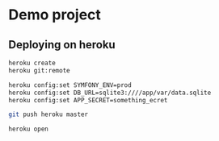 # Demo project 

## Deploying on heroku

```bash
heroku create
heroku git:remote 

heroku config:set SYMFONY_ENV=prod
heroku config:set DB_URL=sqlite3:////app/var/data.sqlite
heroku config:set APP_SECRET=something_ecret

git push heroku master

heroku open
```